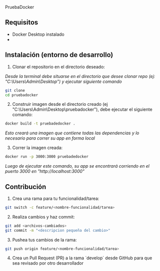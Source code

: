 PruebaDocker

## Requisitos

- Docker Desktop instalado
- 
## Instalación (entorno de desarrollo)

1. Clonar el repositorio en el directorio deseado:

*Desde la terminal debe situarse en el directorio que desee clonar repo (ej: "C:\Users\Admin\Desktop") y ejecutar siguiente comando*

```bash
git clone
cd pruebadocker
```
2. Construir imagen desde el directorio creado (ej "C:\Users\Admin\Desktop\pruebadocker"), debe ejecutar el siguiente comando:

```bash
docker build -t pruebadedocker .
```
*Esto creará una imagen que contiene todas las dependencias y lo necesario para correr su app en forma local*

3. Correr la imagen creada:

```bash
docker run -p 3000:3000 pruebadedocker
```
*Luego de ejecutar este comando, su app se encontrará corriendo en el puerto 3000 en "http://localhost:3000"*

## Contribución

1. Crea una rama para tu funcionalidad/tarea:

```bash
git switch -c feature/<nombre-funcionalidad/tarea>
```

2. Realiza cambios y haz commit:

```bash
git add <archivos-cambiados>
git commit -m "<descripcion pequeña del cambio>"
```

3. Pushea tus cambios de la rama:

```bash
git push origin feature/<nombre-funcionalidad/tarea> 
```

4. Crea un Pull Request (PR) a la rama ´develop´ desde GitHub para que sea revisado por otro desarrollador
